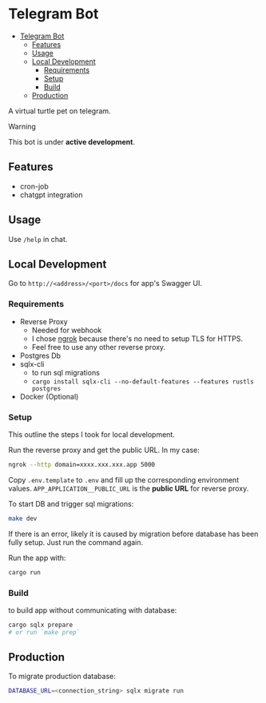 # Telegram Bot

<!--toc:start-->
- [Telegram Bot](#telegram-bot)
  - [Features](#features)
  - [Usage](#usage)
  - [Local Development](#local-development)
    - [Requirements](#requirements)
    - [Setup](#setup)
    - [Build](#build)
  - [Production](#production)
<!--toc:end-->

A virtual turtle pet on telegram.

> [!WARNING]
> This bot is under **active development**.

## Features

- cron-job
- chatgpt integration

## Usage

Use `/help` in chat.

## Local Development

Go to `http://<address>/<port>/docs` for app's Swagger UI.

### Requirements

- Reverse Proxy
  - Needed for webhook
  - I chose [ngrok](https://ngrok.com/) because there's no need to
  setup TLS for HTTPS.
  - Feel free to use any other reverse proxy.
- Postgres Db
- sqlx-cli
  - to run sql migrations
  - `cargo install sqlx-cli --no-default-features --features rustls postgres`
- Docker (Optional)

### Setup

This outline the steps I took for local development.

Run the reverse proxy and get the public URL.
In my case:

```sh
ngrok --http domain=xxxx.xxx.xxx.app 5000
```

Copy `.env.template` to `.env` and fill up the corresponding environment values.
`APP_APPLICATION__PUBLIC_URL` is the **public URL** for reverse proxy.

To start DB and trigger sql migrations:

```sh
make dev
```

If there is an error, likely it is caused by migration before database has been
fully setup. Just run the command again.

Run the app with:

```sh
cargo run
```

### Build

to build app without communicating with database:

```sh
cargo sqlx prepare
# or run `make prep`
```

## Production

To migrate production database:

```sh
DATABASE_URL=<connection_string> sqlx migrate run
```
